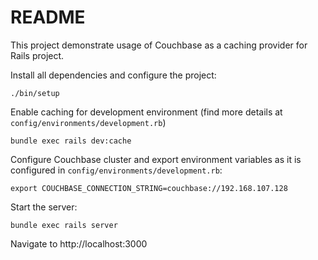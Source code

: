 # README

This project demonstrate usage of Couchbase as a caching provider for Rails
project.

Install all dependencies and configure the project:

    ./bin/setup

Enable caching for development environment (find more details at
`config/environments/development.rb`)

    bundle exec rails dev:cache

Configure Couchbase cluster and export environment variables as it is configured
in `config/environments/development.rb`:

    export COUCHBASE_CONNECTION_STRING=couchbase://192.168.107.128

Start the server:

    bundle exec rails server

Navigate to http://localhost:3000
